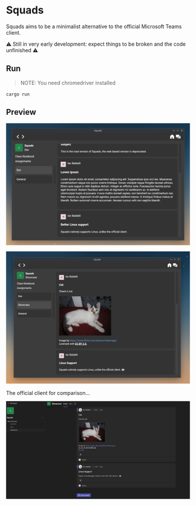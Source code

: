 # Squads
Squads aims to be a minimalist alternative to the official Microsoft Teams client.

⚠️ Still in very early development: expect things to be broken and the code unfinished ⚠️

## Run
> NOTE: You need chromedriver installed 
```
cargo run 
```

## Preview

![squads](https://github.com/IanTerzo/Squads/blob/master/images/preview.png?raw=true)

![squads](https://github.com/IanTerzo/Squads/blob/master/images/preview2.png?raw=true)

The official client for comparison...

![squads](https://github.com/IanTerzo/Squads/blob/master/images/teams_preview.png?raw=true)
